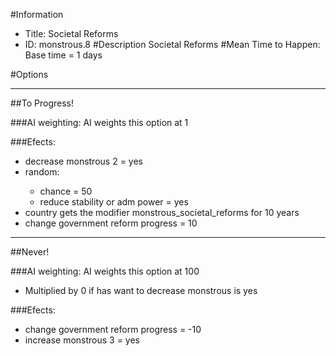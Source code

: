 #Information
 - Title: Societal Reforms
 - ID: monstrous.8
#Description
Societal Reforms
#Mean Time to Happen:
Base time = 1 days

#Options

___
##To Progress!

###AI weighting:
AI weights this option at 1


###Efects:<ul><li>decrease monstrous 2 = yes</li><li>random:</li><ul><li>chance = 50</li><li>reduce stability or adm power = yes</li></ul><li>country gets the modifier monstrous_societal_reforms for 10 years</li><li>change government reform progress = 10</li></ul>

___
##Never!

###AI weighting:
AI weights this option at 100
 - Multiplied by 0 if has want to decrease monstrous is yes


###Efects:<ul><li>change government reform progress = -10</li><li>increase monstrous 3 = yes</li></ul>
